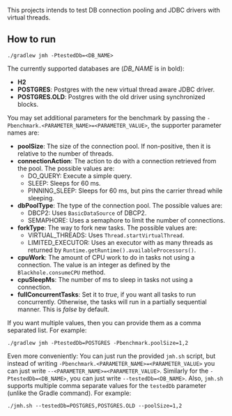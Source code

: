 This projects intends to test DB connection pooling and JDBC drivers with virtual threads.

## How to run

`./gradlew jmh -PtestedDb=<DB_NAME>`

The currently supported databases are (*DB_NAME* is in bold):

- **H2**
- **POSTGRES**: Postgres with the new virtual thread aware JDBC driver.
- **POSTGRES.OLD**: Postgres with the old driver using synchronized blocks.

You may set additional parameters for the benchmark by passing the `-Pbenchmark.<PARAMETER_NAME>=<PARAMETER_VALUE>`,
the supporter parameter names are:

- **poolSize**: The size of the connection pool. If non-positive, then it is relative to the number of threads.
- **connectionAction**: The action to do with a connection retrieved from the pool. The possible values are:
  - DO_QUERY: Execute a simple query.
  - SLEEP: Sleeps for 60 ms.
  - PINNING_SLEEP: Sleeps for 60 ms, but pins the carrier thread while sleeping.
- **dbPoolType**: The type of the connection pool. The possible values are:
  - DBCP2: Uses `BasicDataSource` of DBCP2.
  - SEMAPHORE: Uses a semaphore to limit the number of connections.
- **forkType**: The way to fork new tasks. The possible values are:
  - VIRTUAL_THREADS: Uses `Thread.startVirtualThread`.
  - LIMITED_EXECUTOR: Uses an executor with as many threads as returned by `Runtime.getRuntime().availableProcessors()`.
- **cpuWork**: The amount of CPU work to do in tasks not using a connection. The value is an integer as defined 
  by the `Blackhole.consumeCPU` method.
- **cpuSleepMs**: The number of ms to sleep in tasks not using a connection.
- **fullConcurrentTasks**: Set it to *true*, if you want all tasks to run concurrently. Otherwise, the tasks
  will run in a partially sequential manner. This is *false* by default.

If you want multiple values, then you can provide them as a comma separated list. For example:

`./gradlew jmh -PtestedDb=POSTGRES -Pbenchmark.poolSize=1,2`

Even more conveniently: You can just run the provided `jmh.sh` script,
but instead of writing `-Pbenchmark.<PARAMETER_NAME>=<PARAMETER_VALUE>`
you can just write `--<PARAMETER_NAME>=<PARAMETER_VALUE>`. Similarly for the `-PtestedDb=<DB_NAME>`,
you can just write `--testedDb=<DB_NAME>`. Also, `jmh.sh` supports multiple comma separate values for
the `testedDb` parameter (unlike the Gradle command). For example:

`./jmh.sh --testedDb=POSTGRES,POSTGRES.OLD --poolSize=1,2`
